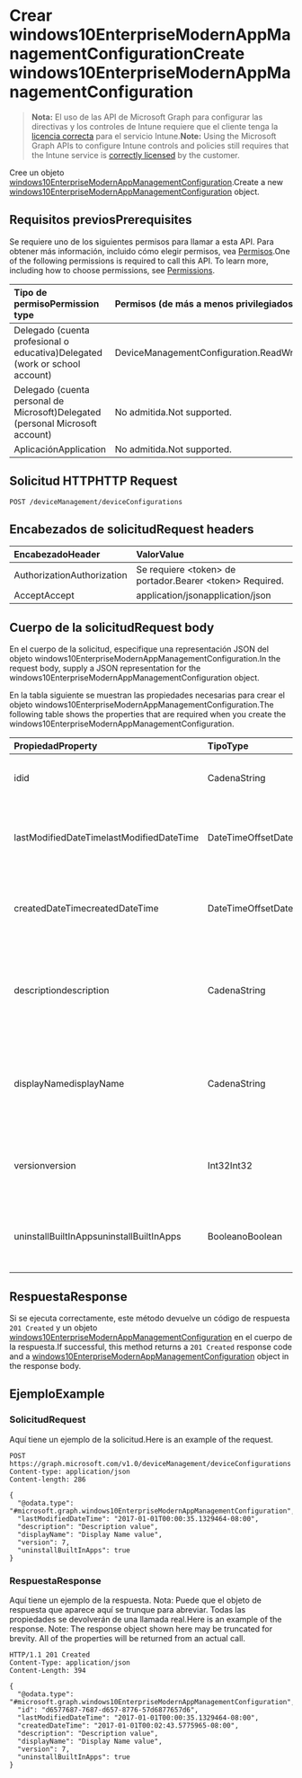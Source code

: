 # <a name="create-windows10enterprisemodernappmanagementconfiguration"></a><span data-ttu-id="1ad45-101">Crear windows10EnterpriseModernAppManagementConfiguration</span><span class="sxs-lookup"><span data-stu-id="1ad45-101">Create windows10EnterpriseModernAppManagementConfiguration</span></span>

> <span data-ttu-id="1ad45-102">**Nota:** El uso de las API de Microsoft Graph para configurar las directivas y los controles de Intune requiere que el cliente tenga la [licencia correcta](https://go.microsoft.com/fwlink/?linkid=839381) para el servicio Intune.</span><span class="sxs-lookup"><span data-stu-id="1ad45-102">**Note:** Using the Microsoft Graph APIs to configure Intune controls and policies still requires that the Intune service is [correctly licensed](https://go.microsoft.com/fwlink/?linkid=839381) by the customer.</span></span>

<span data-ttu-id="1ad45-103">Cree un objeto [windows10EnterpriseModernAppManagementConfiguration](../resources/intune_deviceconfig_windows10enterprisemodernappmanagementconfiguration.md).</span><span class="sxs-lookup"><span data-stu-id="1ad45-103">Create a new [windows10EnterpriseModernAppManagementConfiguration](../resources/intune_deviceconfig_windows10enterprisemodernappmanagementconfiguration.md) object.</span></span>
## <a name="prerequisites"></a><span data-ttu-id="1ad45-104">Requisitos previos</span><span class="sxs-lookup"><span data-stu-id="1ad45-104">Prerequisites</span></span>
<span data-ttu-id="1ad45-p101">Se requiere uno de los siguientes permisos para llamar a esta API. Para obtener más información, incluido cómo elegir permisos, vea [Permisos](../../../concepts/permissions_reference.md).</span><span class="sxs-lookup"><span data-stu-id="1ad45-p101">One of the following permissions is required to call this API. To learn more, including how to choose permissions, see [Permissions](../../../concepts/permissions_reference.md).</span></span>

|<span data-ttu-id="1ad45-107">Tipo de permiso</span><span class="sxs-lookup"><span data-stu-id="1ad45-107">Permission type</span></span>|<span data-ttu-id="1ad45-108">Permisos (de más a menos privilegiados)</span><span class="sxs-lookup"><span data-stu-id="1ad45-108">Permissions (from most to least privileged)</span></span>|
|:---|:---|
|<span data-ttu-id="1ad45-109">Delegado (cuenta profesional o educativa)</span><span class="sxs-lookup"><span data-stu-id="1ad45-109">Delegated (work or school account)</span></span>|<span data-ttu-id="1ad45-110">DeviceManagementConfiguration.ReadWrite.All</span><span class="sxs-lookup"><span data-stu-id="1ad45-110">DeviceManagementConfiguration.ReadWrite.All</span></span>|
|<span data-ttu-id="1ad45-111">Delegado (cuenta personal de Microsoft)</span><span class="sxs-lookup"><span data-stu-id="1ad45-111">Delegated (personal Microsoft account)</span></span>|<span data-ttu-id="1ad45-112">No admitida.</span><span class="sxs-lookup"><span data-stu-id="1ad45-112">Not supported.</span></span>|
|<span data-ttu-id="1ad45-113">Aplicación</span><span class="sxs-lookup"><span data-stu-id="1ad45-113">Application</span></span>|<span data-ttu-id="1ad45-114">No admitida.</span><span class="sxs-lookup"><span data-stu-id="1ad45-114">Not supported.</span></span>|

## <a name="http-request"></a><span data-ttu-id="1ad45-115">Solicitud HTTP</span><span class="sxs-lookup"><span data-stu-id="1ad45-115">HTTP Request</span></span>
<!-- {
  "blockType": "ignored"
}
-->
``` http
POST /deviceManagement/deviceConfigurations
```

## <a name="request-headers"></a><span data-ttu-id="1ad45-116">Encabezados de solicitud</span><span class="sxs-lookup"><span data-stu-id="1ad45-116">Request headers</span></span>
|<span data-ttu-id="1ad45-117">Encabezado</span><span class="sxs-lookup"><span data-stu-id="1ad45-117">Header</span></span>|<span data-ttu-id="1ad45-118">Valor</span><span class="sxs-lookup"><span data-stu-id="1ad45-118">Value</span></span>|
|:---|:---|
|<span data-ttu-id="1ad45-119">Authorization</span><span class="sxs-lookup"><span data-stu-id="1ad45-119">Authorization</span></span>|<span data-ttu-id="1ad45-120">Se requiere &lt;token&gt; de portador.</span><span class="sxs-lookup"><span data-stu-id="1ad45-120">Bearer &lt;token&gt; Required.</span></span>|
|<span data-ttu-id="1ad45-121">Accept</span><span class="sxs-lookup"><span data-stu-id="1ad45-121">Accept</span></span>|<span data-ttu-id="1ad45-122">application/json</span><span class="sxs-lookup"><span data-stu-id="1ad45-122">application/json</span></span>|

## <a name="request-body"></a><span data-ttu-id="1ad45-123">Cuerpo de la solicitud</span><span class="sxs-lookup"><span data-stu-id="1ad45-123">Request body</span></span>
<span data-ttu-id="1ad45-124">En el cuerpo de la solicitud, especifique una representación JSON del objeto windows10EnterpriseModernAppManagementConfiguration.</span><span class="sxs-lookup"><span data-stu-id="1ad45-124">In the request body, supply a JSON representation for the windows10EnterpriseModernAppManagementConfiguration object.</span></span>

<span data-ttu-id="1ad45-125">En la tabla siguiente se muestran las propiedades necesarias para crear el objeto windows10EnterpriseModernAppManagementConfiguration.</span><span class="sxs-lookup"><span data-stu-id="1ad45-125">The following table shows the properties that are required when you create the windows10EnterpriseModernAppManagementConfiguration.</span></span>

|<span data-ttu-id="1ad45-126">Propiedad</span><span class="sxs-lookup"><span data-stu-id="1ad45-126">Property</span></span>|<span data-ttu-id="1ad45-127">Tipo</span><span class="sxs-lookup"><span data-stu-id="1ad45-127">Type</span></span>|<span data-ttu-id="1ad45-128">Descripción</span><span class="sxs-lookup"><span data-stu-id="1ad45-128">Description</span></span>|
|:---|:---|:---|
|<span data-ttu-id="1ad45-129">id</span><span class="sxs-lookup"><span data-stu-id="1ad45-129">id</span></span>|<span data-ttu-id="1ad45-130">Cadena</span><span class="sxs-lookup"><span data-stu-id="1ad45-130">String</span></span>|<span data-ttu-id="1ad45-131">Clave de la entidad.</span><span class="sxs-lookup"><span data-stu-id="1ad45-131">Key of the entity.</span></span> <span data-ttu-id="1ad45-132">Heredado de [deviceConfiguration](../resources/intune_deviceconfig_deviceconfiguration.md)</span><span class="sxs-lookup"><span data-stu-id="1ad45-132">Inherited from [deviceConfiguration](../resources/intune_deviceconfig_deviceconfiguration.md)</span></span>|
|<span data-ttu-id="1ad45-133">lastModifiedDateTime</span><span class="sxs-lookup"><span data-stu-id="1ad45-133">lastModifiedDateTime</span></span>|<span data-ttu-id="1ad45-134">DateTimeOffset</span><span class="sxs-lookup"><span data-stu-id="1ad45-134">DateTimeOffset</span></span>|<span data-ttu-id="1ad45-135">Fecha y hora en la que se modificó el objeto por última vez.</span><span class="sxs-lookup"><span data-stu-id="1ad45-135">DateTime the object was last modified.</span></span> <span data-ttu-id="1ad45-136">Heredado de [deviceConfiguration](../resources/intune_deviceconfig_deviceconfiguration.md)</span><span class="sxs-lookup"><span data-stu-id="1ad45-136">Inherited from [deviceConfiguration](../resources/intune_deviceconfig_deviceconfiguration.md)</span></span>|
|<span data-ttu-id="1ad45-137">createdDateTime</span><span class="sxs-lookup"><span data-stu-id="1ad45-137">createdDateTime</span></span>|<span data-ttu-id="1ad45-138">DateTimeOffset</span><span class="sxs-lookup"><span data-stu-id="1ad45-138">DateTimeOffset</span></span>|<span data-ttu-id="1ad45-139">Fecha y hora en la que se creó el objeto.</span><span class="sxs-lookup"><span data-stu-id="1ad45-139">DateTime the object was created.</span></span> <span data-ttu-id="1ad45-140">Heredado de [deviceConfiguration](../resources/intune_deviceconfig_deviceconfiguration.md)</span><span class="sxs-lookup"><span data-stu-id="1ad45-140">Inherited from [deviceConfiguration](../resources/intune_deviceconfig_deviceconfiguration.md)</span></span>|
|<span data-ttu-id="1ad45-141">description</span><span class="sxs-lookup"><span data-stu-id="1ad45-141">description</span></span>|<span data-ttu-id="1ad45-142">Cadena</span><span class="sxs-lookup"><span data-stu-id="1ad45-142">String</span></span>|<span data-ttu-id="1ad45-143">Descripción proporcionada por el administrador de la configuración del dispositivo.</span><span class="sxs-lookup"><span data-stu-id="1ad45-143">Admin provided description of the Device Configuration.</span></span> <span data-ttu-id="1ad45-144">Heredado de [deviceConfiguration](../resources/intune_deviceconfig_deviceconfiguration.md)</span><span class="sxs-lookup"><span data-stu-id="1ad45-144">Inherited from [deviceConfiguration](../resources/intune_deviceconfig_deviceconfiguration.md)</span></span>|
|<span data-ttu-id="1ad45-145">displayName</span><span class="sxs-lookup"><span data-stu-id="1ad45-145">displayName</span></span>|<span data-ttu-id="1ad45-146">Cadena</span><span class="sxs-lookup"><span data-stu-id="1ad45-146">String</span></span>|<span data-ttu-id="1ad45-147">Nombre proporcionado por el administrador de la configuración del dispositivo.</span><span class="sxs-lookup"><span data-stu-id="1ad45-147">Admin provided name of the device configuration.</span></span> <span data-ttu-id="1ad45-148">Heredado de [deviceConfiguration](../resources/intune_deviceconfig_deviceconfiguration.md)</span><span class="sxs-lookup"><span data-stu-id="1ad45-148">Inherited from [deviceConfiguration](../resources/intune_deviceconfig_deviceconfiguration.md)</span></span>|
|<span data-ttu-id="1ad45-149">version</span><span class="sxs-lookup"><span data-stu-id="1ad45-149">version</span></span>|<span data-ttu-id="1ad45-150">Int32</span><span class="sxs-lookup"><span data-stu-id="1ad45-150">Int32</span></span>|<span data-ttu-id="1ad45-151">Versión de la configuración del dispositivo.</span><span class="sxs-lookup"><span data-stu-id="1ad45-151">Version of the device configuration.</span></span> <span data-ttu-id="1ad45-152">Heredado de [deviceConfiguration](../resources/intune_deviceconfig_deviceconfiguration.md)</span><span class="sxs-lookup"><span data-stu-id="1ad45-152">Inherited from [deviceConfiguration](../resources/intune_deviceconfig_deviceconfiguration.md)</span></span>|
|<span data-ttu-id="1ad45-153">uninstallBuiltInApps</span><span class="sxs-lookup"><span data-stu-id="1ad45-153">uninstallBuiltInApps</span></span>|<span data-ttu-id="1ad45-154">Booleano</span><span class="sxs-lookup"><span data-stu-id="1ad45-154">Boolean</span></span>|<span data-ttu-id="1ad45-155">Indica si se desinstalará o no una lista fija de aplicaciones integradas de Windows.</span><span class="sxs-lookup"><span data-stu-id="1ad45-155">Indicates whether or not to uninstall a fixed list of built-in Windows apps.</span></span>|



## <a name="response"></a><span data-ttu-id="1ad45-156">Respuesta</span><span class="sxs-lookup"><span data-stu-id="1ad45-156">Response</span></span>
<span data-ttu-id="1ad45-157">Si se ejecuta correctamente, este método devuelve un código de respuesta `201 Created` y un objeto [windows10EnterpriseModernAppManagementConfiguration](../resources/intune_deviceconfig_windows10enterprisemodernappmanagementconfiguration.md) en el cuerpo de la respuesta.</span><span class="sxs-lookup"><span data-stu-id="1ad45-157">If successful, this method returns a `201 Created` response code and a [windows10EnterpriseModernAppManagementConfiguration](../resources/intune_deviceconfig_windows10enterprisemodernappmanagementconfiguration.md) object in the response body.</span></span>

## <a name="example"></a><span data-ttu-id="1ad45-158">Ejemplo</span><span class="sxs-lookup"><span data-stu-id="1ad45-158">Example</span></span>
### <a name="request"></a><span data-ttu-id="1ad45-159">Solicitud</span><span class="sxs-lookup"><span data-stu-id="1ad45-159">Request</span></span>
<span data-ttu-id="1ad45-160">Aquí tiene un ejemplo de la solicitud.</span><span class="sxs-lookup"><span data-stu-id="1ad45-160">Here is an example of the request.</span></span>
``` http
POST https://graph.microsoft.com/v1.0/deviceManagement/deviceConfigurations
Content-type: application/json
Content-length: 286

{
  "@odata.type": "#microsoft.graph.windows10EnterpriseModernAppManagementConfiguration",
  "lastModifiedDateTime": "2017-01-01T00:00:35.1329464-08:00",
  "description": "Description value",
  "displayName": "Display Name value",
  "version": 7,
  "uninstallBuiltInApps": true
}
```

### <a name="response"></a><span data-ttu-id="1ad45-161">Respuesta</span><span class="sxs-lookup"><span data-stu-id="1ad45-161">Response</span></span>
<span data-ttu-id="1ad45-p108">Aquí tiene un ejemplo de la respuesta. Nota: Puede que el objeto de respuesta que aparece aquí se trunque para abreviar. Todas las propiedades se devolverán de una llamada real.</span><span class="sxs-lookup"><span data-stu-id="1ad45-p108">Here is an example of the response. Note: The response object shown here may be truncated for brevity. All of the properties will be returned from an actual call.</span></span>
``` http
HTTP/1.1 201 Created
Content-Type: application/json
Content-Length: 394

{
  "@odata.type": "#microsoft.graph.windows10EnterpriseModernAppManagementConfiguration",
  "id": "d6577687-7687-d657-8776-57d6877657d6",
  "lastModifiedDateTime": "2017-01-01T00:00:35.1329464-08:00",
  "createdDateTime": "2017-01-01T00:02:43.5775965-08:00",
  "description": "Description value",
  "displayName": "Display Name value",
  "version": 7,
  "uninstallBuiltInApps": true
}
```








